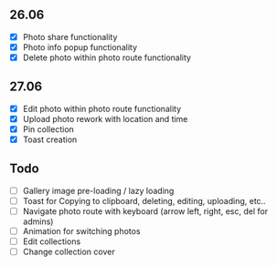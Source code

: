 ## 26.06

-   [x] Photo share functionality
-   [x] Photo info popup functionality
-   [x] Delete photo within photo route functionality

## 27.06

-   [x] Edit photo within photo route functionality
-   [x] Upload photo rework with location and time
-   [x] Pin collection
-   [x] Toast creation

## Todo

-   [ ] Gallery image pre-loading / lazy loading
-   [ ] Toast for Copying to clipboard, deleting, editing, uploading, etc..
-   [ ] Navigate photo route with keyboard (arrow left, right, esc, del for admins)
-   [ ] Animation for switching photos
-   [ ] Edit collections
-   [ ] Change collection cover
